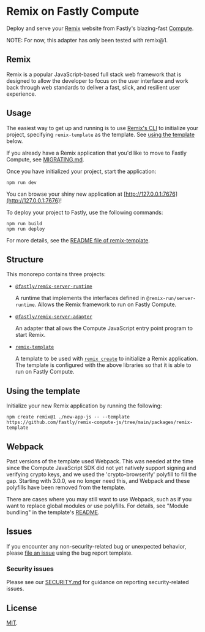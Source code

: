 # Remix on Fastly Compute

Deploy and serve your [Remix](https://remix.run/) website from Fastly's blazing-fast [Compute](https://developer.fastly.com/learning/compute/).

NOTE: For now, this adapter has only been tested with remix@1.

## Remix

Remix is a popular JavaScript-based full stack web framework that is designed to allow the developer to focus on the
user interface and work back through web standards to deliver a fast, slick, and resilient user experience.

## Usage

The easiest way to get up and running is to use [Remix's CLI](https://remix.run/docs/en/v1/other-api/dev) to initialize your
project, specifying `remix-template` as the template. See [using the template](#using-the-template) below.

If you already have a Remix application that you'd like to move to Fastly Compute, see [MIGRATING.md](MIGRATING.md).

Once you have initialized your project, start the application:

```shell
npm run dev
```

You can browse your shiny new application at [http://127.0.0.1:7676](http://127.0.0.1:7676)!

To deploy your project to Fastly, use the following commands:

```shell
npm run build
npm run deploy
```

For more details, see the [README file of remix-template](/packages/remix-template/README.md). 

## Structure

This monorepo contains three projects:

* [`@fastly/remix-server-runtime`](/packages/remix-server-runtime)

  A runtime that implements the interfaces defined in `@remix-run/server-runtime`. Allows
the Remix framework to run on Fastly Compute.

* [`@fastly/remix-server-adapter`](/packages/remix-server-adapter)

  An adapter that allows the Compute JavaScript entry point program to start Remix.

* [`remix-template`](/packages/remix-template)

  A template to be used with [`remix create`](https://remix.run/docs/en/v1/other-api/dev#remix-create)
to initialize a Remix application. The template is configured with the above libraries so that
it is able to run on Fastly Compute.

## Using the template

Initialize your new Remix application by running the following:

```shell
npm create remix@1 ./new-app-js -- --template https://github.com/fastly/remix-compute-js/tree/main/packages/remix-template
```

## Webpack

Past versions of the template used Webpack. This was needed at the time since the Compute JavaScript SDK did not yet
natively support signing and verifying crypto keys, and we used the 'crypto-browserify' polyfill to fill the gap. Starting
with 3.0.0, we no longer need this, and Webpack and these polyfills have been removed from the template.

There are cases where you may still want to use Webpack, such as if you want to replace global modules or use polyfills.
For details, see "Module bundling" in the template's [README](./packages/remix-template/README.md).

## Issues

If you encounter any non-security-related bug or unexpected behavior, please [file an issue][bug]
using the bug report template.

[bug]: https://github.com/fastly/remix-compute-js/issues/new?labels=bug

### Security issues

Please see our [SECURITY.md](./SECURITY.md) for guidance on reporting security-related issues.

## License

[MIT](./LICENSE).

